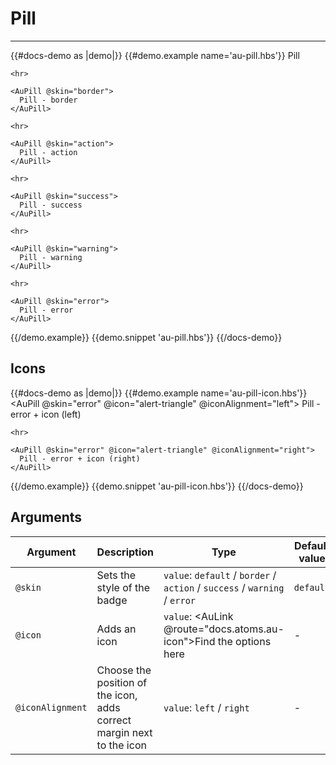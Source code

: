 # Pill

---

{{#docs-demo as |demo|}}
  {{#demo.example name='au-pill.hbs'}}
    <AuPill>
      Pill
    </AuPill>

    <hr>

    <AuPill @skin="border">
      Pill - border
    </AuPill>

    <hr>

    <AuPill @skin="action">
      Pill - action
    </AuPill>

    <hr>

    <AuPill @skin="success">
      Pill - success
    </AuPill>

    <hr>

    <AuPill @skin="warning">
      Pill - warning
    </AuPill>

    <hr>

    <AuPill @skin="error">
      Pill - error
    </AuPill>
  {{/demo.example}}
  {{demo.snippet 'au-pill.hbs'}}
{{/docs-demo}}

## Icons

{{#docs-demo as |demo|}}
  {{#demo.example name='au-pill-icon.hbs'}}
    <AuPill @skin="error" @icon="alert-triangle" @iconAlignment="left">
      Pill - error + icon (left)
    </AuPill>

    <hr>

    <AuPill @skin="error" @icon="alert-triangle" @iconAlignment="right">
      Pill - error + icon (right)
    </AuPill>
  {{/demo.example}}
  {{demo.snippet 'au-pill-icon.hbs'}}
{{/docs-demo}}

## Arguments

| Argument      | Description | Type | Default value |
| ------------- | ----------- | ---- | ------------- |
| `@skin` | Sets the style of the badge  | `value`: `default` / `border` / `action` / `success` / `warning` / `error` | `default` |
| `@icon` | Adds an icon  | `value`: <AuLink @route="docs.atoms.au-icon">Find the options here</AuLink> | - |
| `@iconAlignment` | Choose the position of the icon, adds correct margin next to the icon | `value`: `left` / `right` | - |
